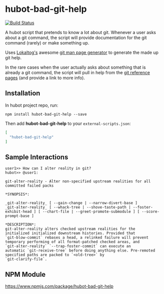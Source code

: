 # hubot-bad-git-help

[![Build Status](https://travis-ci.org/hocup/hubot-bad-git-help.svg?branch=master)](https://travis-ci.org/hocup/hubot-bad-git-help)

A hubot script that pretends to know a lot about git.
Whenever a user asks about a git command, the script will provide documentation for the git command (rarely) or make something up.

Uses [Lokaltog's](https://github.com/Lokaltog) awesome [git man page generator](https://github.com/Lokaltog/baba-grammar-git-man-page-generator) to generate the made up git help. 

In the rare cases when the user actually asks about something that is already a git command, the script will pull in help from the [git reference pages](https://git-scm.com/docs) (and provide a link to more info).


## Installation

In hubot project repo, run:

`npm install hubot-bad-git-help --save`

Then add **hubot-bad-git-help** to your `external-scripts.json`:

```json
[
  "hubot-bad-git-help"
]
```

## Sample Interactions

```
user1>> How can I alter reality in git?
hubot>> @user1:

git-alter-reality - Alter non-specified upstream realities for all committed failed packs

*SYNOPSIS*:

_git-alter-reality_ [ --gain-change | --narrow-divert-base ]
_git-alter-reality_ [ --whack-tree | --shove-taste-path | --foster-exhibit-head ] [ --chart-file | --greet-promote-submodule ] [ --score-prompt-base ]

*DESCRIPTION*: 
git-alter-reality alters checked upstream realities for the
initialized initialized downstream histories. Provided that
`git-blow-commit` rebases a head, a relinked failure will prevent
temporary performing of all format-patched checked areas, and
`git-alter-reality` `--trap-foster-commit` can execute an
automatic `git-receive-tree` before doing anything else. Pre-remoted
specified paths are packed to `<old-tree>` by
`git-clarify-file`.
```

## NPM Module

https://www.npmjs.com/package/hubot-bad-git-help
